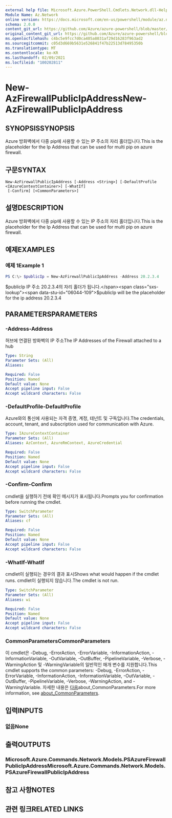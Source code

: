```yaml
---
external help file: Microsoft.Azure.PowerShell.Cmdlets.Network.dll-Help.xml
Module Name: Az.Network
online version: https://docs.microsoft.com/en-us/powershell/module/az.network/new-azfirewallpublicipaddress
schema: 2.0.0
content_git_url: https://github.com/Azure/azure-powershell/blob/master/src/Network/Network/help/New-AzFirewallPublicIpAddress.md
original_content_git_url: https://github.com/Azure/azure-powershell/blob/master/src/Network/Network/help/New-AzFirewallPublicIpAddress.md
ms.openlocfilehash: c4bc5e9fcc7d0ca405a8031af29d16283f963ad2
ms.sourcegitcommit: c05d3d669b5631e526841f47b22513d78495350b
ms.translationtype: MT
ms.contentlocale: ko-KR
ms.lasthandoff: 02/09/2021
ms.locfileid: "100202811"
---
```

# <span data-ttu-id="06044-101">New-AzFirewallPublicIpAddress</span><span class="sxs-lookup"><span data-stu-id="06044-101">New-AzFirewallPublicIpAddress</span></span>

## <span data-ttu-id="06044-102">SYNOPSIS</span><span class="sxs-lookup"><span data-stu-id="06044-102">SYNOPSIS</span></span>
<span data-ttu-id="06044-103">Azure 방화벽에서 다중 pip에 사용할 수 있는 IP 주소의 자리 홀더입니다.</span><span class="sxs-lookup"><span data-stu-id="06044-103">This is the placeholder for the Ip Address that can be used for multi pip on azure firewall.</span></span>

## <span data-ttu-id="06044-104">구문</span><span class="sxs-lookup"><span data-stu-id="06044-104">SYNTAX</span></span>

```
New-AzFirewallPublicIpAddress [-Address <String>] [-DefaultProfile <IAzureContextContainer>] [-WhatIf]
 [-Confirm] [<CommonParameters>]
```

## <span data-ttu-id="06044-105">설명</span><span class="sxs-lookup"><span data-stu-id="06044-105">DESCRIPTION</span></span>
<span data-ttu-id="06044-106">Azure 방화벽에서 다중 pip에 사용할 수 있는 IP 주소의 자리 홀더입니다.</span><span class="sxs-lookup"><span data-stu-id="06044-106">This is the placeholder for the Ip Address that can be used for multi pip on azure firewall.</span></span>

## <span data-ttu-id="06044-107">예제</span><span class="sxs-lookup"><span data-stu-id="06044-107">EXAMPLES</span></span>

### <span data-ttu-id="06044-108">예제 1</span><span class="sxs-lookup"><span data-stu-id="06044-108">Example 1</span></span>
```powershell
PS C:\> $publicIp = New-AzFirewallPublicIpAddress -Address 20.2.3.4
```

<span data-ttu-id="06044-109">$publicIp IP 주소 20.2.3.4의 자리 홀더가 됩니다.</span><span class="sxs-lookup"><span data-stu-id="06044-109">$publicIp will be the placeholder for the ip address 20.2.3.4</span></span>

## <span data-ttu-id="06044-110">PARAMETERS</span><span class="sxs-lookup"><span data-stu-id="06044-110">PARAMETERS</span></span>

### <span data-ttu-id="06044-111">-Address</span><span class="sxs-lookup"><span data-stu-id="06044-111">-Address</span></span>
<span data-ttu-id="06044-112">허브에 연결된 방화벽의 IP 주소</span><span class="sxs-lookup"><span data-stu-id="06044-112">The IP Addresses of the Firewall attached to a hub</span></span>

```yaml
Type: String
Parameter Sets: (All)
Aliases:

Required: False
Position: Named
Default value: None
Accept pipeline input: False
Accept wildcard characters: False
```

### <span data-ttu-id="06044-113">-DefaultProfile</span><span class="sxs-lookup"><span data-stu-id="06044-113">-DefaultProfile</span></span>
<span data-ttu-id="06044-114">Azure와의 통신에 사용되는 자격 증명, 계정, 테넌트 및 구독입니다.</span><span class="sxs-lookup"><span data-stu-id="06044-114">The credentials, account, tenant, and subscription used for communication with Azure.</span></span>

```yaml
Type: IAzureContextContainer
Parameter Sets: (All)
Aliases: AzContext, AzureRmContext, AzureCredential

Required: False
Position: Named
Default value: None
Accept pipeline input: False
Accept wildcard characters: False
```

### <span data-ttu-id="06044-115">-Confirm</span><span class="sxs-lookup"><span data-stu-id="06044-115">-Confirm</span></span>
<span data-ttu-id="06044-116">cmdlet을 실행하기 전에 확인 메시지가 표시됩니다.</span><span class="sxs-lookup"><span data-stu-id="06044-116">Prompts you for confirmation before running the cmdlet.</span></span>

```yaml
Type: SwitchParameter
Parameter Sets: (All)
Aliases: cf

Required: False
Position: Named
Default value: None
Accept pipeline input: False
Accept wildcard characters: False
```

### <span data-ttu-id="06044-117">-WhatIf</span><span class="sxs-lookup"><span data-stu-id="06044-117">-WhatIf</span></span>
<span data-ttu-id="06044-118">cmdlet이 실행되는 경우의 결과 표시</span><span class="sxs-lookup"><span data-stu-id="06044-118">Shows what would happen if the cmdlet runs.</span></span> <span data-ttu-id="06044-119">cmdlet이 실행되지 않습니다.</span><span class="sxs-lookup"><span data-stu-id="06044-119">The cmdlet is not run.</span></span>

```yaml
Type: SwitchParameter
Parameter Sets: (All)
Aliases: wi

Required: False
Position: Named
Default value: None
Accept pipeline input: False
Accept wildcard characters: False
```

### <span data-ttu-id="06044-120">CommonParameters</span><span class="sxs-lookup"><span data-stu-id="06044-120">CommonParameters</span></span>
<span data-ttu-id="06044-121">이 cmdlet은 -Debug, -ErrorAction, -ErrorVariable, -InformationAction, -InformationVariable, -OutVariable, -OutBuffer, -PipelineVariable, -Verbose, -WarningAction 및 -WarningVariable의 일반적인 매개 변수를 지원합니다.</span><span class="sxs-lookup"><span data-stu-id="06044-121">This cmdlet supports the common parameters: -Debug, -ErrorAction, -ErrorVariable, -InformationAction, -InformationVariable, -OutVariable, -OutBuffer, -PipelineVariable, -Verbose, -WarningAction, and -WarningVariable.</span></span> <span data-ttu-id="06044-122">자세한 내용은 [다음](http://go.microsoft.com/fwlink/?LinkID=113216)about_CommonParameters.</span><span class="sxs-lookup"><span data-stu-id="06044-122">For more information, see [about_CommonParameters](http://go.microsoft.com/fwlink/?LinkID=113216).</span></span>

## <span data-ttu-id="06044-123">입력</span><span class="sxs-lookup"><span data-stu-id="06044-123">INPUTS</span></span>

### <span data-ttu-id="06044-124">없음</span><span class="sxs-lookup"><span data-stu-id="06044-124">None</span></span>

## <span data-ttu-id="06044-125">출력</span><span class="sxs-lookup"><span data-stu-id="06044-125">OUTPUTS</span></span>

### <span data-ttu-id="06044-126">Microsoft.Azure.Commands.Network.Models.PSAzureFirewallPublicIpAddress</span><span class="sxs-lookup"><span data-stu-id="06044-126">Microsoft.Azure.Commands.Network.Models.PSAzureFirewallPublicIpAddress</span></span>

## <span data-ttu-id="06044-127">참고 사항</span><span class="sxs-lookup"><span data-stu-id="06044-127">NOTES</span></span>

## <span data-ttu-id="06044-128">관련 링크</span><span class="sxs-lookup"><span data-stu-id="06044-128">RELATED LINKS</span></span>
